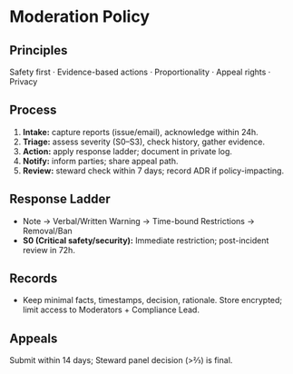 # Moderation Policy

## Principles
Safety first · Evidence-based actions · Proportionality · Appeal rights · Privacy

## Process
1. **Intake:** capture reports (issue/email), acknowledge within 24h.
2. **Triage:** assess severity (S0–S3), check history, gather evidence.
3. **Action:** apply response ladder; document in private log.
4. **Notify:** inform parties; share appeal path.
5. **Review:** steward check within 7 days; record ADR if policy-impacting.

## Response Ladder
- Note → Verbal/Written Warning → Time-bound Restrictions → Removal/Ban
- **S0 (Critical safety/security):** Immediate restriction; post-incident review in 72h.

## Records
- Keep minimal facts, timestamps, decision, rationale. Store encrypted; limit access to Moderators + Compliance Lead.

## Appeals
Submit within 14 days; Steward panel decision (>⅔) is final.